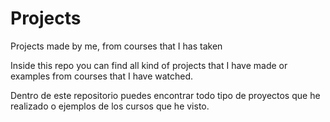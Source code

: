 # Projects
Projects made by me, from courses that I has taken

Inside this repo you can find all kind of projects that I have made or examples from courses that I have watched.

Dentro de este repositorio puedes encontrar todo tipo de proyectos que he realizado o ejemplos de los cursos que he visto.
